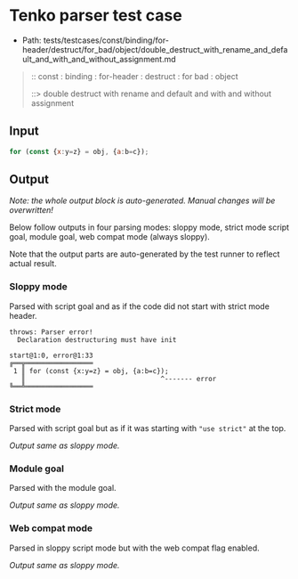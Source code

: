 # Tenko parser test case

- Path: tests/testcases/const/binding/for-header/destruct/for_bad/object/double_destruct_with_rename_and_default_and_with_and_without_assignment.md

> :: const : binding : for-header : destruct : for bad : object
>
> ::> double destruct with rename and default and with and without assignment

## Input

`````js
for (const {x:y=z} = obj, {a:b=c});
`````

## Output

_Note: the whole output block is auto-generated. Manual changes will be overwritten!_

Below follow outputs in four parsing modes: sloppy mode, strict mode script goal, module goal, web compat mode (always sloppy).

Note that the output parts are auto-generated by the test runner to reflect actual result.

### Sloppy mode

Parsed with script goal and as if the code did not start with strict mode header.

`````
throws: Parser error!
  Declaration destructuring must have init

start@1:0, error@1:33
╔══╦═════════════════
 1 ║ for (const {x:y=z} = obj, {a:b=c});
   ║                                  ^------- error
╚══╩═════════════════

`````

### Strict mode

Parsed with script goal but as if it was starting with `"use strict"` at the top.

_Output same as sloppy mode._

### Module goal

Parsed with the module goal.

_Output same as sloppy mode._

### Web compat mode

Parsed in sloppy script mode but with the web compat flag enabled.

_Output same as sloppy mode._
